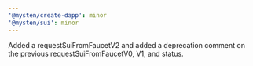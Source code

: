 ```yaml
---
'@mysten/create-dapp': minor
'@mysten/sui': minor
---
```


Added a requestSuiFromFaucetV2 and added a deprecation comment on the previous requestSuiFromFaucetV0, V1, and status.
